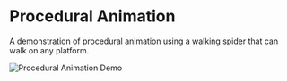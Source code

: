 # Procedural Animation

A demonstration of procedural animation using a walking spider that can walk on any platform.

![Procedural Animation Demo](docs/2022-09-25.gif)
